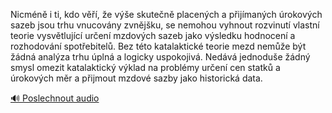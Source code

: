 
Nicméně i ti, kdo věří, že výše skutečně placených a přijímaných úrokových sazeb jsou trhu vnucovány zvnějšku, se nemohou vyhnout rozvinutí vlastní teorie vysvětlující určení mzdových sazeb jako výsledku hodnocení a rozhodování spotřebitelů. Bez této katalaktické teorie mezd nemůže být žádná analýza trhu úplná a logicky uspokojivá. Nedává jednoduše žádný smysl omezit katalaktický výklad na problémy určení cen statků a úrokových měr a přijmout mzdové sazby jako historická data.

[🔊 Poslechnout audio](/data/7-paragraphs/audio/chapter_108/para_003-Nicmn-i-ti-kdo-v-e-ve-skuten-placench.mp3)
